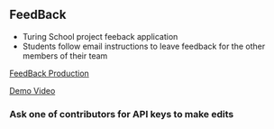 ## FeedBack

+ Turing School project feeback application
+ Students follow email instructions to leave feedback for the other members of their team

[FeedBack Production](https://turingfeedback.herokuapp.com)

[Demo Video](https://youtu.be/n-oblUpJnQg)

### Ask one of contributors for API keys to make edits

